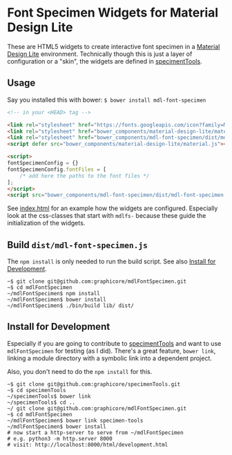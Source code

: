 # Font Specimen Widgets for Material Design Lite

These are HTML5 widgets to create interactive font specimen in a [Material Design Lite](https://getmdl.io/)
environment.
Technically though this is just a layer of configuration or a "skin", the
widgets are defined in [specimentTools](https://github.com/graphicore/specimenTools).

## Usage

Say you installed this with bower: `$ bower install mdl-font-specimen`

```html
<!-- in your <HEAD> tag -->

<link rel="stylesheet" href="https://fonts.googleapis.com/icon?family=Material+Icons">
<link rel="stylesheet" href="bower_components/material-design-lite/material.css">
<link rel="stylesheet" href="bower_components/mdl-font-specimen/dist/mdl-font-specimen.css">
<script defer src="bower_components/material-design-lite/material.js"></script>

<script>
fontSpecimenConfig = {}
fontSpecimenConfig.fontFiles = [
    /* add here the paths to the font files */
];
</script>
<script src="bower_components/mdl-font-specimen/dist/mdl-font-specimen.js"></script>
```

See [index.html](index.html) for an example how the widgets are configured.
Especially look at the css-classes that start with `mdlfs-` because these
guide the initialization of the widgets.

## Build `dist/mdl-font-specimen.js`

The `npm install` is only needed to run the build script. See also [Install for Development](#install_dev).

```
~$ git clone git@github.com:graphicore/mdlFontSpecimen.git
~$ cd mdlFontSpecimen
~/mdlFontSpecimen$ npm install
~/mdlFontSpecimen$ bower install
~/mdlFontSpecimen$ ./bin/build lib/ dist/
```

## <a name="install_dev">Install for Development</a>

Especially if you are going to contribute to [specimentTools](https://github.com/graphicore/specimenTools)
and want to use `mdlFontSpecimen` for testing (as I did). There's a great
feature, `bower link`, linking a module directory with a symbolic link
into a dependent project.

Also, you don't need to do the `npm install` for this.

```
~$ git clone git@github.com:graphicore/specimenTools.git
~$ cd specimenTools
~/specimenTools$ bower link
~/specimenTools$ cd ..
~/ git clone git@github.com:graphicore/mdlFontSpecimen.git
~$ cd mdlFontSpecimen
~/mdlFontSpecimen$ bower link specimen-tools
~/mdlFontSpecimen$ bower install
# now start a http-server to serve from ~/mdlFontSpecimen
# e.g. python3 -m http.server 8000
# visit: http://localhost:8000/html/development.html
```

